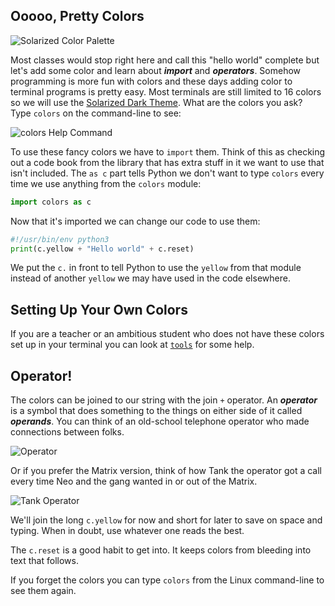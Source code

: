 ## Ooooo, Pretty Colors

![Solarized Color Palette](http://ethanschoonover.com/solarized/img/solarized-palette.png)

Most classes would stop right here and call this "hello world"
complete but let's add some color and learn about ***import*** and
***operators***. Somehow programming is more fun with colors and these
days adding color to terminal programs is pretty easy. Most terminals
are still limited to 16 colors so we will use the [Solarized Dark
Theme](http://ethanschoonover.com/solarized). What are the colors you
ask? Type `colors` on the command-line to see:

![`colors` Help Command](../img/colors.png)

To use these fancy colors we have to `import` them. Think of this as
checking out a code book from the library that has extra stuff in it we want
to use that isn't included. The `as c` part tells Python we don't want to
type `colors` every time we use anything from the `colors` module:

```python
import colors as c
```

Now that it's imported we can change our code to use them:

```python
#!/usr/bin/env python3
print(c.yellow + "Hello world" + c.reset) 
```

We put the `c.` in front to tell Python to use the `yellow` from that
module instead of another `yellow` we may have used in the code elsewhere.

## Setting Up Your Own Colors

If you are a teacher or an ambitious student who does not
have these colors set up in your terminal you can look at
[`tools`](https://github.com/skilstak/python-1/blob/master/tools) for
some help.

## Operator!

The colors can be joined to our string with the join `+` operator. An
***operator*** is a symbol that does something to the things on either side
of it called ***operands***. You can think of an old-school telephone
operator who made connections between folks.

![Operator](../img/operator.jpg)

Or if you prefer the Matrix version, think of how Tank the operator got
a call every time Neo and the gang wanted in or out of the Matrix.

![Tank Operator](../img/tank.jpg)

We'll join the long `c.yellow` for now and short for later to save on
space and typing. When in doubt, use whatever one reads the best.

The `c.reset` is a good habit to get into. It keeps colors from bleeding
into text that follows.

If you forget the colors you can type `colors` from the Linux command-line
to see them again.
